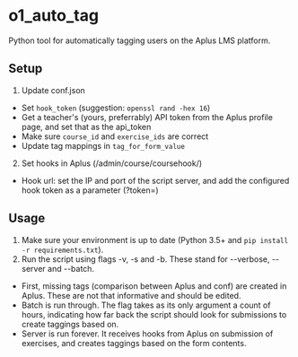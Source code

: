 # o1_auto_tag
Python tool for automatically tagging users on the Aplus LMS platform.

## Setup
1. Update conf.json
  - Set `hook_token` (suggestion: `openssl rand -hex 16`)
  - Get a teacher's (yours, preferrably) API token from the Aplus
    profile page, and set that as the api_token
  - Make sure `course_id` and `exercise_ids` are correct
  - Update tag mappings in `tag_for_form_value`
2. Set hooks in Aplus (/admin/course/coursehook/)
  - Hook url: set the IP and port of the script server, and add the configured hook token as a parameter (?token=)

## Usage
1. Make sure your environment is up to date (Python 3.5+ and `pip install -r requirements.txt`).
2. Run the script using flags -v, -s and -b. These stand for --verbose, --server and --batch.
  - First, missing tags (comparison between Aplus and conf) are created in Aplus. 
    These are not that informative and should be edited.
  - Batch is run through. The flag takes as its only argument a count of hours, 
    indicating how far back the script should look for submissions to create taggings based on.
  - Server is run forever. It receives hooks from Aplus on submission of exercises, 
    and creates taggings based on the form contents.
    
